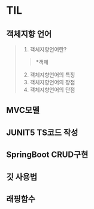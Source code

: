 # TIL  
## 객체지향 언어
>1. 객체지향언어란?  
> >*객체
>2. 객체지향언어의 특징
>3. 객체지향언어의 장점
>4. 객체지향언어의 단점
## MVC모델  
## JUNIT5 TS코드 작성  
## SpringBoot CRUD구현  
## 깃 사용법  
## 래핑함수  
